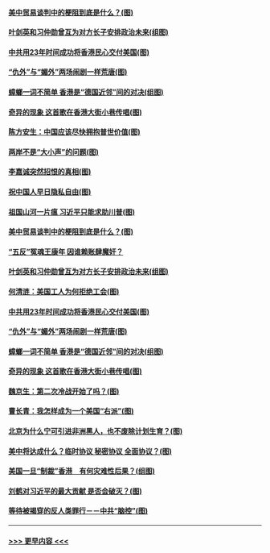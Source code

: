 #### [美中贸易谈判中的梗阻到底是什么？(图)](../pages/p4/907791.md?t=09191755) 
#### [叶剑英和习仲勋曾互为对方长子安排政治未来(组图)](../pages/p4/907786.md?t=09191755) 
#### [中共用23年时间成功将香港民心交付美国(图)](../pages/p4/907698.md?t=09191755) 
#### [“仇外”与“媚外”两场闹剧一样荒唐(图)](../pages/p4/907689.md?t=09191755) 
#### [蟑螂一词不简单 香港是“德国近邻”间的对决(组图)](../pages/p4/907618.md?t=09191755) 
#### [奇异的现象 这首歌在香港大街小巷传唱(图)](../pages/p4/907583.md?t=09191755) 
#### [陈方安生：中国应该尽快拥抱普世价值(图)](../pages/p4/907826.md?t=09191755) 
#### [两岸不是“大小声”的问题(图)](../pages/p4/907825.md?t=09191755) 
#### [李嘉诚突然招恨的真相(图)](../pages/p4/907799.md?t=09191755) 
#### [祝中国人早日隐私自由(图)](../pages/p4/907797.md?t=09191755) 
#### [祖国山河一片瘟 习近平只能求助川普(图)](../pages/p4/907796.md?t=09191755) 
#### [美中贸易谈判中的梗阻到底是什么？(图)](../pages/p4/907791.md?t=09191755) 
#### [“五反”冤魂王康年 因谁赖账肆魔奸？](../pages/p4/907787.md?t=09191755) 
#### [叶剑英和习仲勋曾互为对方长子安排政治未来(组图)](../pages/p4/907786.md?t=09191755) 
#### [何清涟：美国工人为何拒绝工会(图)](../pages/p4/907701.md?t=09191755) 
#### [中共用23年时间成功将香港民心交付美国(图)](../pages/p4/907698.md?t=09191755) 
#### [“仇外”与“媚外”两场闹剧一样荒唐(图)](../pages/p4/907689.md?t=09191755) 
#### [蟑螂一词不简单 香港是“德国近邻”间的对决(组图)](../pages/p4/907618.md?t=09191755) 
#### [奇异的现象 这首歌在香港大街小巷传唱(图)](../pages/p4/907583.md?t=09191755) 
#### [魏京生：第二次冷战开始了吗？(图)](../pages/p4/907581.md?t=09191755) 
#### [曹长青：我怎样成为一个美国“右派”(图)](../pages/p4/907580.md?t=09191755) 
#### [北京为什么宁可引进非洲黑人，也不废除计划生育？(图)](../pages/p4/907577.md?t=09191755) 
#### [美中将达成什么？临时协议 秘密协议 全面协议？(图)](../pages/p4/907576.md?t=09191755) 
#### [美国一旦“制裁”香港　有何灾难性后果？(组图)](../pages/p4/907575.md?t=09191755) 
#### [刘鹤对习近平的最大贡献 是否会破灭？(图)](../pages/p4/907509.md?t=09191755) 
#### [等待被揭穿的反人类罪行－－中共“脑控”(图)](../pages/p4/907167.md?t=09191755) 

----
#### [ >>> 更早内容 <<< ](../indexes/p4-earlier.md)
